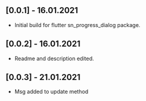 ## [0.0.1] - 16.01.2021

* Initial build for flutter sn_progress_dialog package.

## [0.0.2] - 16.01.2021

* Readme and description edited.

## [0.0.3] - 21.01.2021

* Msg added to update method